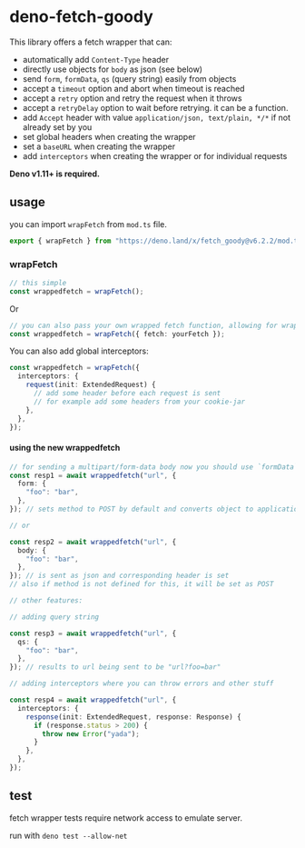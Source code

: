 # deno-fetch-goody

This library offers a fetch wrapper that can:

- automatically add `Content-Type` header
- directly use objects for `body` as json (see below)
- send `form`, `formData`, `qs` (query string) easily from objects
- accept a `timeout` option and abort when timeout is reached
- accept a `retry` option and retry the request when it throws
- accept a `retryDelay` option to wait before retrying. it can be a function.
- add `Accept` header with value `application/json, text/plain, */*` if not
  already set by you
- set global headers when creating the wrapper
- set a `baseURL` when creating the wrapper
- add `interceptors` when creating the wrapper or for individual requests

**Deno v1.11+ is required.**

## usage

you can import `wrapFetch` from `mod.ts` file.

```ts
export { wrapFetch } from "https://deno.land/x/fetch_goody@v6.2.2/mod.ts";
```

### wrapFetch

```ts
// this simple
const wrappedfetch = wrapFetch();
```

Or

```ts
// you can also pass your own wrapped fetch function, allowing for wrapping fetch multiple times
const wrappedfetch = wrapFetch({ fetch: yourFetch });
```

You can also add global interceptors:

```ts
const wrappedfetch = wrapFetch({
  interceptors: {
    request(init: ExtendedRequest) {
      // add some header before each request is sent
      // for example add some headers from your cookie-jar
    },
  },
});
```

#### using the new wrappedfetch

```ts
// for sending a multipart/form-data body now you should use `formData`.
const resp1 = await wrappedfetch("url", {
  form: {
    "foo": "bar",
  },
}); // sets method to POST by default and converts object to application/x-www-form-urlencoded.

// or

const resp2 = await wrappedfetch("url", {
  body: {
    "foo": "bar",
  },
}); // is sent as json and corresponding header is set
// also if method is not defined for this, it will be set as POST

// other features:

// adding query string

const resp3 = await wrappedfetch("url", {
  qs: {
    "foo": "bar",
  },
}); // results to url being sent to be "url?foo=bar"

// adding interceptors where you can throw errors and other stuff

const resp4 = await wrappedfetch("url", {
  interceptors: {
    response(init: ExtendedRequest, response: Response) {
      if (response.status > 200) {
        throw new Error("yada");
      }
    },
  },
});
```

## test

fetch wrapper tests require network access to emulate server.

run with `deno test --allow-net`
